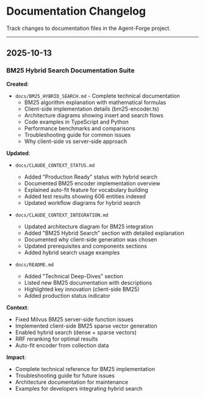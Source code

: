 # Documentation Changelog

Track changes to documentation files in the Agent-Forge project.

---

## 2025-10-13

### BM25 Hybrid Search Documentation Suite

**Created**:
- `docs/BM25_HYBRID_SEARCH.md` - Complete technical documentation
  - BM25 algorithm explanation with mathematical formulas
  - Client-side implementation details (bm25-encoder.ts)
  - Architecture diagrams showing insert and search flows
  - Code examples in TypeScript and Python
  - Performance benchmarks and comparisons
  - Troubleshooting guide for common issues
  - Why client-side vs server-side approach

**Updated**:
- `docs/CLAUDE_CONTEXT_STATUS.md`
  - Added "Production Ready" status with hybrid search
  - Documented BM25 encoder implementation overview
  - Explained auto-fit feature for vocabulary building
  - Added test results showing 606 entities indexed
  - Updated workflow diagrams for hybrid search
  
- `docs/CLAUDE_CONTEXT_INTEGRATION.md`
  - Updated architecture diagram for BM25 integration
  - Added "BM25 Hybrid Search" section with detailed explanation
  - Documented why client-side generation was chosen
  - Updated prerequisites and components sections
  - Added hybrid search usage examples
  
- `docs/README.md`
  - Added "Technical Deep-Dives" section
  - Listed new BM25 documentation with descriptions
  - Highlighted key innovation (client-side BM25)
  - Added production status indicator

**Context**:
- Fixed Milvus BM25 server-side function issues
- Implemented client-side BM25 sparse vector generation
- Enabled hybrid search (dense + sparse vectors)
- RRF reranking for optimal results
- Auto-fit encoder from collection data

**Impact**:
- Complete technical reference for BM25 implementation
- Troubleshooting guide for future issues
- Architecture documentation for maintenance
- Examples for developers integrating hybrid search
